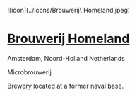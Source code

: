 ![icon](../icons/Brouwerij\ Homeland.jpeg)

# [Brouwerij Homeland](https://untappd.com/Homelandbrouwerij)

Amsterdam, Noord-Holland Netherlands

Microbrouwerij

Brewery located at a former naval base.
